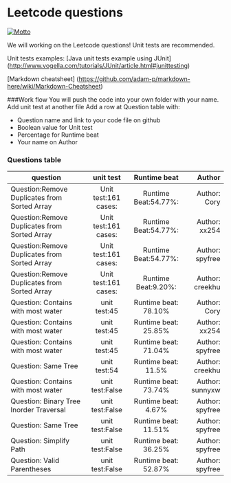 # Leetcode questions
[![Motto](https://img.shields.io/badge/motto-good%20good%20study%2C%20day%20day%20up-red.svg)](https://en.wikipedia.org/wiki/Day_Day_Up)

We will working on the Leetcode questions! Unit tests are recommended.

Unit tests examples:
[Java unit tests example using JUnit] (http://www.vogella.com/tutorials/JUnit/article.html#junittesting)

[Markdown cheatsheet] (https://github.com/adam-p/markdown-here/wiki/Markdown-Cheatsheet)

###Work flow
You will push the code into your own folder with your name.
Add unit test at another file
Add a row at Question table with:
 - Question name and link to your code file on github
 - Boolean value for Unit test
 - Percentage for Runtime beat
 - Your name on Author

### Questions table
| question      | unit test      | Runtime beat   | Author        |
| ------------- |:-------------: |:-------------: | -------:      |
|Question:Remove Duplicates from Sorted Array |Unit test:161 cases: |Runtime Beat:54.77%: |Author: Cory|
|Question:Remove Duplicates from Sorted Array |Unit test:161 cases: |Runtime Beat:54.77%: |Author: xx254|
|Question:Remove Duplicates from Sorted Array |Unit test:161 cases: |Runtime Beat:54.77%: |Author: spyfree|
|Question:Remove Duplicates from Sorted Array	|Unit test:161 cases:	|Runtime Beat:9.20%:	 |Author: creekhu|
|Question: Contains with most water| unit test:45  | Runtime beat: 78.10%   | Author: Cory   |
|Question: Contains with most water| unit test:45  | Runtime beat: 25.85%   | Author: xx254  |
|Question: Contains with most water| unit test:45  | Runtime beat: 71.04%   | Author: spyfree|
|Question: Same Tree| unit test:54  | Runtime beat: 11.5%   | Author: creekhu|
|Question: Contains with most water| unit test:False  | Runtime beat: 73.74%   | Author: sunnyxw|
|Question: Binary Tree Inorder Traversal| unit test:False  | Runtime beat: 4.67%   | Author: spyfree|
|Question: Same Tree| unit test:False  | Runtime beat: 11.51%   | Author: spyfree|
|Question: Simplify Path| unit test:False  | Runtime beat: 36.25%   | Author: spyfree|
|Question: Valid Parentheses| unit test:False  | Runtime beat: 52.87%   | Author: spyfree|

